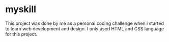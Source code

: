 # myskill
This project was done by me as a personal coding challenge when i started to learn web development and design. I only used HTML and CSS language for this project.
